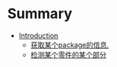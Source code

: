 # Summary

* [Introduction](README.md)
   * [获取某个package的信息.](get_one_package.md)
   * [检测某个零件的某个部分](inspect_one_part.md)

